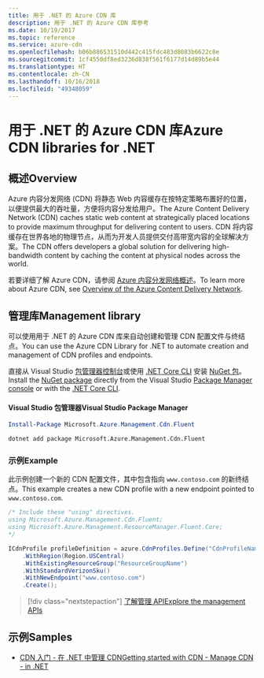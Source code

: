```yaml
---
title: 用于 .NET 的 Azure CDN 库
description: 用于 .NET 的 Azure CDN 库参考
ms.date: 10/19/2017
ms.topic: reference
ms.service: azure-cdn
ms.openlocfilehash: b06b886531510d442c415fdc483d8083b6622c8e
ms.sourcegitcommit: 1cf4550df8ed3236d838f561f6177d14d89b5e44
ms.translationtype: HT
ms.contentlocale: zh-CN
ms.lasthandoff: 10/16/2018
ms.locfileid: "49348059"
---
```

# <a name="azure-cdn-libraries-for-net"></a><span data-ttu-id="a5fae-103">用于 .NET 的 Azure CDN 库</span><span class="sxs-lookup"><span data-stu-id="a5fae-103">Azure CDN libraries for .NET</span></span>

## <a name="overview"></a><span data-ttu-id="a5fae-104">概述</span><span class="sxs-lookup"><span data-stu-id="a5fae-104">Overview</span></span>

<span data-ttu-id="a5fae-105">Azure 内容分发网络 (CDN) 将静态 Web 内容缓存在按特定策略布置好的位置，以便提供最大的吞吐量，方便将内容分发给用户。</span><span class="sxs-lookup"><span data-stu-id="a5fae-105">The Azure Content Delivery Network (CDN) caches static web content at strategically placed locations to provide maximum throughput for delivering content to users.</span></span> <span data-ttu-id="a5fae-106">CDN 将内容缓存在世界各地的物理节点，从而为开发人员提供交付高带宽内容的全球解决方案。</span><span class="sxs-lookup"><span data-stu-id="a5fae-106">The CDN offers developers a global solution for delivering high-bandwidth content by caching the content at physical nodes across the world.</span></span>

<span data-ttu-id="a5fae-107">若要详细了解 Azure CDN，请参阅 [Azure 内容分发网络概述](https://docs.microsoft.com/azure/cdn/cdn-overview)。</span><span class="sxs-lookup"><span data-stu-id="a5fae-107">To learn more about Azure CDN, see [Overview of the Azure Content Delivery Network](https://docs.microsoft.com/azure/cdn/cdn-overview).</span></span>


## <a name="management-library"></a><span data-ttu-id="a5fae-108">管理库</span><span class="sxs-lookup"><span data-stu-id="a5fae-108">Management library</span></span>

<span data-ttu-id="a5fae-109">可以使用用于 .NET 的 Azure CDN 库来自动创建和管理 CDN 配置文件与终结点。</span><span class="sxs-lookup"><span data-stu-id="a5fae-109">You can use the Azure CDN Library for .NET to automate creation and management of CDN profiles and endpoints.</span></span> 

<span data-ttu-id="a5fae-110">直接从 Visual Studio [包管理器控制台][PackageManager]或使用 [.NET Core CLI][DotNetCLI] 安装 [NuGet 包](https://www.nuget.org/packages/Microsoft.Azure.Management.Cdn.Fluent)。</span><span class="sxs-lookup"><span data-stu-id="a5fae-110">Install the [NuGet package](https://www.nuget.org/packages/Microsoft.Azure.Management.Cdn.Fluent) directly from the Visual Studio [Package Manager console][PackageManager] or with the [.NET Core CLI][DotNetCLI].</span></span>

#### <a name="visual-studio-package-manager"></a><span data-ttu-id="a5fae-111">Visual Studio 包管理器</span><span class="sxs-lookup"><span data-stu-id="a5fae-111">Visual Studio Package Manager</span></span>

```powershell
Install-Package Microsoft.Azure.Management.Cdn.Fluent
```

```bash
dotnet add package Microsoft.Azure.Management.Cdn.Fluent
```

### <a name="example"></a><span data-ttu-id="a5fae-112">示例</span><span class="sxs-lookup"><span data-stu-id="a5fae-112">Example</span></span>

<span data-ttu-id="a5fae-113">此示例创建一个新的 CDN 配置文件，其中包含指向 `www.contoso.com` 的新终结点。</span><span class="sxs-lookup"><span data-stu-id="a5fae-113">This example creates a new CDN profile with a new endpoint pointed to `www.contoso.com`.</span></span>

```csharp
/* Include these "using" directives.
using Microsoft.Azure.Management.Cdn.Fluent;
using Microsoft.Azure.Management.ResourceManager.Fluent.Core;
*/

ICdnProfile profileDefinition = azure.CdnProfiles.Define("CdnProfileName")
    .WithRegion(Region.USCentral)
    .WithExistingResourceGroup("ResourceGroupName")
    .WithStandardVerizonSku()
    .WithNewEndpoint("www.contoso.com")
    .Create();

```

> [!div class="nextstepaction"]
> [<span data-ttu-id="a5fae-114">了解管理 API</span><span class="sxs-lookup"><span data-stu-id="a5fae-114">Explore the management APIs</span></span>](/dotnet/api/overview/azure/cdn/management)


## <a name="samples"></a><span data-ttu-id="a5fae-115">示例</span><span class="sxs-lookup"><span data-stu-id="a5fae-115">Samples</span></span>

* [<span data-ttu-id="a5fae-116">CDN 入门 - 在 .NET 中管理 CDN</span><span class="sxs-lookup"><span data-stu-id="a5fae-116">Getting started with CDN - Manage CDN - in .NET</span></span>](https://github.com/Azure-Samples/cdn-dotnet-manage-cdn)

[PackageManager]: https://docs.microsoft.com/nuget/tools/package-manager-console
[DotNetCLI]: https://docs.microsoft.com/dotnet/core/tools/dotnet-add-package
